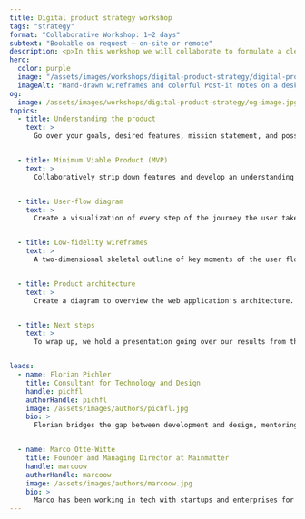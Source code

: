 ```yaml
---
title: Digital product strategy workshop
tags: "strategy"
format: "Collaborative Workshop: 1–2 days"
subtext: "Bookable on request – on-site or remote"
description: <p>In this workshop we will collaborate to formulate a clear product vision, establishing a blueprint for your digital product's development process. This workshop is a great kickoff for an MVP project. Before starting out, we will gain an overview of your business. Understanding the fundamentals such as your business model, competitor analysis, and users is an essential first step for this strategy workshop.</p>
hero:
  color: purple
  image: "/assets/images/workshops/digital-product-strategy/digital-product-strategy-workshop-hero.jpg"
  imageAlt: "Hand-drawn wireframes and colorful Post-it notes on a desk"
og:
  image: /assets/images/workshops/digital-product-strategy/og-image.jpg
topics:
  - title: Understanding the product
    text: >
      Go over your goals, desired features, mission statement, and possible key performance indicators (KPIs). We also develop personas to gain a better understanding of who we are building this product for


  - title: Minimum Viable Product (MVP)
    text: >
      Collaboratively strip down features and develop an understanding of the product's core functionality. The MVP is the sole focus for the rest of the exercises in the workshop


  - title: User-flow diagram
    text: >
      Create a visualization of every step of the journey the user takes from the entry point to the final interaction


  - title: Low-fidelity wireframes
    text: >
      A two-dimensional skeletal outline of key moments of the user flow diagram. Also called a fat marker sketch because it is made with such broad strokes that adding detail is difficult or impossible. The goal is to focus on communicating the concept rather than creating a detailed solution.


  - title: Product architecture
    text: >
      Create a diagram to overview the web application's architecture.


  - title: Next steps
    text: >
      To wrap up, we hold a presentation going over our results from the workshop. We include a report with a digital version of the user flow diagram, wireframes for MVP, the product architecture diagram, and our <a href="/playbook/">40-page Playbook</a>


leads:
  - name: Florian Pichler
    title: Consultant for Technology and Design
    handle: pichfl
    authorHandle: pichfl
    image: /assets/images/authors/pichfl.jpg
    bio: >
      Florian bridges the gap between development and design, mentoring clients along the way. He created user experiences and design systems for established brands like Audi, BASF, BMW, and Zurich Insurance.


  - name: Marco Otte-Witte
    title: Founder and Managing Director at Mainmatter
    handle: marcoow
    authorHandle: marcoow
    image: /assets/images/authors/marcoow.jpg
    bio: >
      Marco has been working in tech with startups and enterprises for 2 decades. He's helped companies bring relevant products to market in various industries – among them Blackberry, Generali and Experteer.
---
```


<!--break-->
